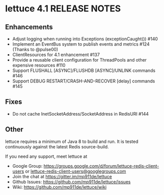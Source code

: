 # lettuce 4.1 RELEASE NOTES

Enhancements
------------
* Adjust logging when running into Exceptions (exceptionCaught()) #140
* Implement an EventBus system to publish events and metrics #124 (Thanks to @pulse00)
* ClientResources for 4.1 enhancement #137
* Provide a reusable client configuration for ThreadPools and other expensive resources #110
* Support FLUSHALL [ASYNC]/FLUSHDB [ASYNC]/UNLINK commands #146
* Support DEBUG RESTART/CRASH-AND-RECOVER [delay] commands #145

Fixes
-----
* Do not cache InetSocketAddress/SocketAddress in RedisURI #144

Other
------


lettuce requires a minimum of Java 8 to build and run. It is tested continuously against the latest Redis source-build.

If you need any support, meet lettuce at

* Google Group: https://groups.google.com/d/forum/lettuce-redis-client-users
                or lettuce-redis-client-users@googlegroups.com
* Join the chat at https://gitter.im/mp911de/lettuce
* Github Issues: https://github.com/mp911de/lettuce/issues
* Wiki: https://github.com/mp911de/lettuce/wiki